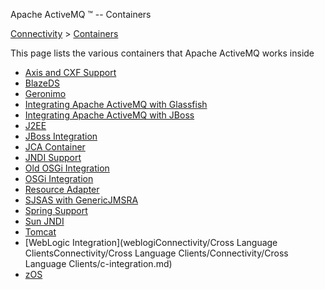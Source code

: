 Apache ActiveMQ ™ -- Containers 

[Connectivity](connectivity.md) > [Containers](Connectivity/containers.md)


This page lists the various containers that Apache ActiveMQ works inside

*   [Axis and CXF Support](axis-and-cxf-CommunityCommunity/Community/support.md)
*   [BlazeDS](Connectivity/Containers/blazeds.md)
*   [Geronimo](Connectivity/ContainersConnectivity/Containers/Connectivity/Containers/geronimo.md)
*   [Integrating Apache ActiveMQ with Glassfish](Connectivity/ContainersConnectivity/Containers/Connectivity/Containers/integrating-apache-activemq-with-glassfish.md)
*   [Integrating Apache ActiveMQ with JBoss](Connectivity/Containers/integrating-apache-activemq-with-jboss.md)
*   [J2EE](Connectivity/Containers/j2ee.md)
*   [JBoss Integration](Connectivity/ContainersConnectivity/Containers/Connectivity/Containers/jboss-integration.md)
*   [JCA Container](Connectivity/Containers/jca-container.md)
*   [JNDI Support](Connectivity/Containers/jndi-Community/support.md)
*   [Old OSGi Integration](Connectivity/ContainersConnectivity/Containers/Connectivity/Containers/old-osgi-integration.md)
*   [OSGi Integration](Connectivity/Containers/osgi-integration.md)
*   [Resource Adapter](Connectivity/ContainersConnectivity/Containers/Connectivity/Containers/resource-adapter.md)
*   [SJSAS with GenericJMSRA](Connectivity/Containers/sjsas-with-genericjmsra.md)
*   [Spring Support](Connectivity/Containers/spring-Community/support.md)
*   [Sun JNDI](Connectivity/ContainersConnectivity/Containers/Connectivity/Containers/sun-jndi.md)
*   [Tomcat](Connectivity/Containers/tomcat.md)
*   [WebLogic Integration](weblogiConnectivity/Cross Language ClientsConnectivity/Cross Language Clients/Connectivity/Cross Language Clients/c-integration.md)
*   [zOS](Connectivity/Containers/zos.md)


